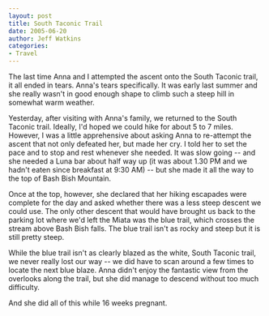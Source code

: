 ```yaml
---
layout: post
title: South Taconic Trail
date: 2005-06-20
author: Jeff Watkins
categories:
- Travel
---
```


The last time Anna and I attempted the ascent onto the South Taconic trail, it all ended in tears. Anna's tears specifically. It was early last summer and she really wasn't in good enough shape to climb such a steep hill in somewhat warm weather.

Yesterday, after visiting with Anna's family, we returned to the South Taconic trail. Ideally, I'd hoped we could hike for about 5 to 7 miles. However, I was a little apprehensive about asking Anna to re-attempt the ascent that not only defeated her, but made her cry. I told her to set the pace and to stop and rest whenever she needed. It was slow going -- and she needed a Luna bar about half way up (it was about 1.30 PM and we hadn't eaten since breakfast at 9:30 AM) -- but she made it all the way to the top of Bash Bish Mountain.

Once at the top, however, she declared that her hiking escapades were complete for the day and asked whether there was a less steep descent we could use. The only other descent that would have brought us back to the parking lot where we'd left the Miata was the blue trail, which crosses the stream above Bash Bish falls. The blue trail isn't as rocky and steep but it is still pretty steep.

While the blue trail isn't as clearly blazed as the white, South Taconic trail, we never really lost our way -- we did have to scan around a few times to locate the next blue blaze. Anna didn't enjoy the fantastic view from the overlooks along the trail, but she did manage to descend without too much difficulty.

And she did all of this while 16 weeks pregnant.